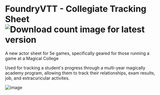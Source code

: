 # FoundryVTT - Collegiate Tracking Sheet ![Download count image for latest version](https://img.shields.io/github/downloads/OtherwiseJunk/FoundryVTT-Collegiate-Tracking-Sheet/v1.0.3/total.png "Download count for version v1.0.3")

A new actor sheet for 5e games, specifically geared for those running a game at a Magical College

Used for tracking a student's progress through a multi-year magically academy program, allowing them to track their relationships, exam results, job, and extracuricular activites.

![image](https://github.com/OtherwiseJunk/FoundryVTT-Collegiate-Tracking-Sheet/assets/4574230/900851bc-d53d-4aae-b726-a7dee18d42f9)
